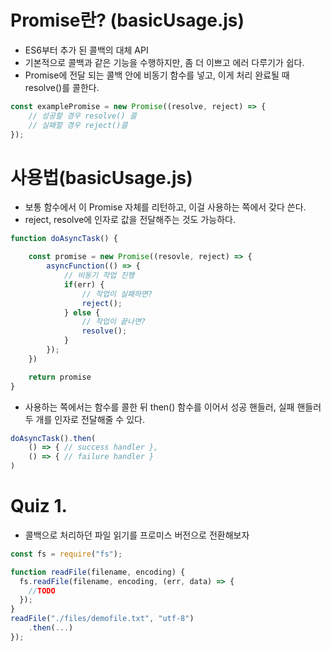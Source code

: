 # Promise란? (basicUsage.js)
- ES6부터 추가 된 콜백의 대체 API
- 기본적으로 콜백과 같은 기능을 수행하지만, 좀 더 이쁘고 에러 다루기가 쉽다.
- Promise에 전달 되는 콜백 안에 비동기 함수를 넣고, 이게 처리 완료될 때 resolve()를 콜한다.

```js
const examplePromise = new Promise((resolve, reject) => {
    // 성공할 경우 resolve() 콜
    // 실패할 경우 reject()콜
});
```

# 사용법(basicUsage.js)
- 보통 함수에서 이 Promise 자체를 리턴하고, 이걸 사용하는 쪽에서 갖다 쓴다.
- reject, resolve에 인자로 값을 전달해주는 것도 가능하다.

```js
function doAsyncTask() {

    const promise = new Promise((resovle, reject) => {
        asyncFunction(() => {
            // 비동기 작업 진행
            if(err) {
                // 작업이 실패하면?
                reject();
            } else {
                // 작업이 끝나면?
                resolve();
            }
        });
    })

    return promise
}
```

- 사용하는 쪽에서는 함수를 콜한 뒤 then() 함수를 이어서 성공 핸들러, 실패 핸들러 두 개를 인자로 전달해줄 수 있다.
```js
doAsyncTask().then(
    () => { // success handler },
    () => { // failure handler }
)
```

# Quiz 1.
- 콜백으로 처리하던 파일 읽기를 프로미스 버전으로 전환해보자

```js
const fs = require("fs");

function readFile(filename, encoding) {
  fs.readFile(filename, encoding, (err, data) => {
    //TODO
  });
}
readFile("./files/demofile.txt", "utf-8")
    .then(...)
});
```